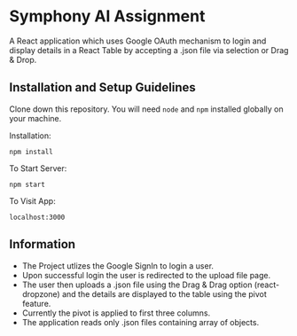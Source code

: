 # Symphony AI Assignment

A React application which uses Google OAuth mechanism to login and display details in a React Table by accepting a .json file via selection or Drag & Drop.

## Installation and Setup Guidelines

Clone down this repository. You will need `node` and `npm` installed globally on your machine.  

Installation:

`npm install`    

To Start Server:

`npm start`  

To Visit App:

`localhost:3000`  

## Information

  - The Project utlizes the Google SignIn to login a user.
  - Upon successful login the user is redirected to the upload file page.
  - The user then uploads a .json file using the Drag & Drag option (react-dropzone) and the details are displayed to the table using the pivot feature.
  - Currently the pivot is applied to first three columns.
  - The application reads only .json files containing array of objects.